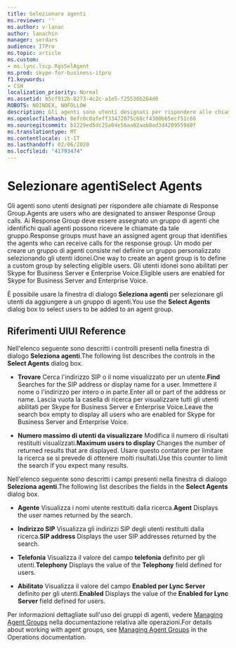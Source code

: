 ```yaml
---
title: Selezionare agenti
ms.reviewer: ''
ms.author: v-lanac
author: lanachin
manager: serdars
audience: ITPro
ms.topic: article
ms.custom:
- ms.lync.lscp.RgsSelAgent
ms.prod: skype-for-business-itpro
f1.keywords:
- CSH
localization_priority: Normal
ms.assetid: b5cf912b-8273-4c2c-a1e5-f25530b264d0
ROBOTS: NOINDEX, NOFOLLOW
description: Gli agenti sono utenti designati per rispondere alle chiamate di Response Group. Ai Response Group deve essere assegnato un gruppo di agenti che identifichi quali agenti possono ricevere le chiamate da tale gruppo. Un modo per creare un gruppo di agenti consiste nel definire un gruppo personalizzato selezionando gli utenti idonei. Gli utenti idonei sono abilitati per Skype for Business Server e Enterprise Voice.
ms.openlocfilehash: 0efc0c0afeff33472075c68cf4300bb5ecf51c66
ms.sourcegitcommit: b1229ed5dc25a04e56aa02aab8ad3d4209559d8f
ms.translationtype: MT
ms.contentlocale: it-IT
ms.lasthandoff: 02/06/2020
ms.locfileid: "41793474"
---
```

# <a name="select-agents"></a><span data-ttu-id="1c161-106">Selezionare agenti</span><span class="sxs-lookup"><span data-stu-id="1c161-106">Select Agents</span></span>

<span data-ttu-id="1c161-107">Gli agenti sono utenti designati per rispondere alle chiamate di Response Group.</span><span class="sxs-lookup"><span data-stu-id="1c161-107">Agents are users who are designated to answer Response Group calls.</span></span> <span data-ttu-id="1c161-108">Ai Response Group deve essere assegnato un gruppo di agenti che identifichi quali agenti possono ricevere le chiamate da tale gruppo.</span><span class="sxs-lookup"><span data-stu-id="1c161-108">Response groups must have an assigned agent group that identifies the agents who can receive calls for the response group.</span></span> <span data-ttu-id="1c161-109">Un modo per creare un gruppo di agenti consiste nel definire un gruppo personalizzato selezionando gli utenti idonei.</span><span class="sxs-lookup"><span data-stu-id="1c161-109">One way to create an agent group is to define a custom group by selecting eligible users.</span></span> <span data-ttu-id="1c161-110">Gli utenti idonei sono abilitati per Skype for Business Server e Enterprise Voice.</span><span class="sxs-lookup"><span data-stu-id="1c161-110">Eligible users are enabled for Skype for Business Server and Enterprise Voice.</span></span>

<span data-ttu-id="1c161-111">È possibile usare la finestra di dialogo **Seleziona agenti** per selezionare gli utenti da aggiungere a un gruppo di agenti.</span><span class="sxs-lookup"><span data-stu-id="1c161-111">You use the **Select Agents** dialog box to select users to be added to an agent group.</span></span>

## <a name="ui-reference"></a><span data-ttu-id="1c161-112">Riferimenti UI</span><span class="sxs-lookup"><span data-stu-id="1c161-112">UI Reference</span></span>

<span data-ttu-id="1c161-113">Nell'elenco seguente sono descritti i controlli presenti nella finestra di dialogo **Seleziona agenti**.</span><span class="sxs-lookup"><span data-stu-id="1c161-113">The following list describes the controls in the **Select Agents** dialog box.</span></span>

- <span data-ttu-id="1c161-114">**Trovare** Cerca l'indirizzo SIP o il nome visualizzato per un utente.</span><span class="sxs-lookup"><span data-stu-id="1c161-114">**Find** Searches for the SIP address or display name for a user.</span></span> <span data-ttu-id="1c161-115">Immettere il nome o l'indirizzo per intero o in parte.</span><span class="sxs-lookup"><span data-stu-id="1c161-115">Enter all or part of the address or name.</span></span> <span data-ttu-id="1c161-116">Lascia vuota la casella di ricerca per visualizzare tutti gli utenti abilitati per Skype for Business Server e Enterprise Voice.</span><span class="sxs-lookup"><span data-stu-id="1c161-116">Leave the search box empty to display all users who are enabled for Skype for Business Server and Enterprise Voice.</span></span>

- <span data-ttu-id="1c161-117">**Numero massimo di utenti da visualizzare** Modifica il numero di risultati restituiti visualizzati.</span><span class="sxs-lookup"><span data-stu-id="1c161-117">**Maximum users to display** Changes the number of returned results that are displayed.</span></span> <span data-ttu-id="1c161-118">Usare questo contatore per limitare la ricerca se si prevede di ottenere molti risultati.</span><span class="sxs-lookup"><span data-stu-id="1c161-118">Use this counter to limit the search if you expect many results.</span></span>

<span data-ttu-id="1c161-119">Nell'elenco seguente sono descritti i campi presenti nella finestra di dialogo **Seleziona agenti**.</span><span class="sxs-lookup"><span data-stu-id="1c161-119">The following list describes the fields in the **Select Agents** dialog box.</span></span>

- <span data-ttu-id="1c161-120">**Agente** Visualizza i nomi utente restituiti dalla ricerca.</span><span class="sxs-lookup"><span data-stu-id="1c161-120">**Agent** Displays the user names returned by the search.</span></span>

- <span data-ttu-id="1c161-121">**Indirizzo SIP** Visualizza gli indirizzi SIP degli utenti restituiti dalla ricerca.</span><span class="sxs-lookup"><span data-stu-id="1c161-121">**SIP address** Displays the user SIP addresses returned by the search.</span></span>

- <span data-ttu-id="1c161-122">**Telefonia** Visualizza il valore del campo **telefonia** definito per gli utenti.</span><span class="sxs-lookup"><span data-stu-id="1c161-122">**Telephony** Displays the value of the **Telephony** field defined for users.</span></span>

- <span data-ttu-id="1c161-123">**Abilitato** Visualizza il valore del campo **Enabled per Lync Server** definito per gli utenti.</span><span class="sxs-lookup"><span data-stu-id="1c161-123">**Enabled** Displays the value of the **Enabled for Lync Server** field defined for users.</span></span>

<span data-ttu-id="1c161-124">Per informazioni dettagliate sull'uso dei gruppi di agenti, vedere [Managing Agent Groups](https://technet.microsoft.com/library/36084cdc-38f1-4c45-922f-f81c7e86210c.aspx) nella documentazione relativa alle operazioni.</span><span class="sxs-lookup"><span data-stu-id="1c161-124">For details about working with agent groups, see [Managing Agent Groups](https://technet.microsoft.com/library/36084cdc-38f1-4c45-922f-f81c7e86210c.aspx) in the Operations documentation.</span></span>


